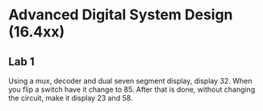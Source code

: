 Advanced Digital System Design (16.4xx)
========================================

Lab 1
-------

Using a mux, decoder and dual seven segment display, display 32. When you flip a switch have it change to 85.
After that is done, without changing the circuit, make it display 23 and 58.

